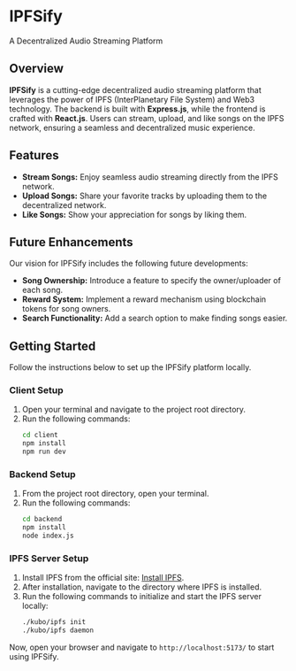 # IPFSify

A Decentralized Audio Streaming Platform

## Overview

**IPFSify** is a cutting-edge decentralized audio streaming platform that leverages the power of IPFS (InterPlanetary File System) and Web3 technology. The backend is built with **Express.js**, while the frontend is crafted with **React.js**. Users can stream, upload, and like songs on the IPFS network, ensuring a seamless and decentralized music experience.

## Features

- **Stream Songs:** Enjoy seamless audio streaming directly from the IPFS network.
- **Upload Songs:** Share your favorite tracks by uploading them to the decentralized network.
- **Like Songs:** Show your appreciation for songs by liking them.

## Future Enhancements

Our vision for IPFSify includes the following future developments:

- **Song Ownership:** Introduce a feature to specify the owner/uploader of each song.
- **Reward System:** Implement a reward mechanism using blockchain tokens for song owners.
- **Search Functionality:** Add a search option to make finding songs easier.

## Getting Started

Follow the instructions below to set up the IPFSify platform locally.

### Client Setup

1. Open your terminal and navigate to the project root directory.
2. Run the following commands:
   ```bash
   cd client
   npm install
   npm run dev
   ```

### Backend Setup

1. From the project root directory, open your terminal.
2. Run the following commands:
   ```bash
   cd backend
   npm install
   node index.js
   ```

### IPFS Server Setup

1. Install IPFS from the official site: [Install IPFS](https://dist.ipfs.tech/#kubo).
2. After installation, navigate to the directory where IPFS is installed.
3. Run the following commands to initialize and start the IPFS server locally:
   ```bash
   ./kubo/ipfs init
   ./kubo/ipfs daemon
   ```

Now, open your browser and navigate to `http://localhost:5173/` to start using IPFSify.
